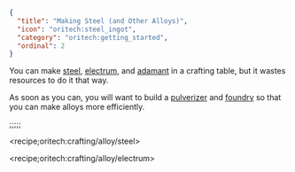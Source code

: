 ```json
{
  "title": "Making Steel (and Other Alloys)",
  "icon": "oritech:steel_ingot",
  "category": "oritech:getting_started",
  "ordinal": 2
}
```

You can make [steel](^oritech:resources/steel), [electrum](^oritech:resources/electrum), and [adamant](^oritech:resources/adamant) in a crafting table, but it wastes resources to do it that way.

As soon as you can, you will want to build a [pulverizer](^oritech:processing/pulverizer) and [foundry](^oritech:processing/foundry) so that you can make alloys more efficiently.

;;;;;

<recipe;oritech:crafting/alloy/steel>

<recipe;oritech:crafting/alloy/electrum>

